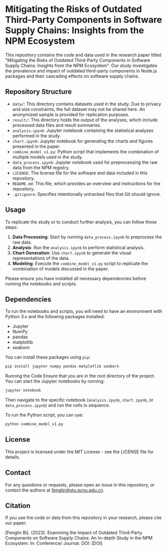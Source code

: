 # Mitigating the Risks of Outdated Third-Party Components in Software Supply Chains: Insights from the NPM Ecosystem

This repository contains the code and data used in the research paper titled "Mitigating the Risks of Outdated Third-Party Components in Software Supply Chains: Insights from the NPM Ecosystem". Our study investigates the prevalence and impact of outdated third-party components in Node.js packages and their cascading effects on software supply chains.

## Repository Structure

- `data/`: This directory contains datasets used in the study. Due to privacy and size constraints, the full dataset may not be shared here. An anonymized sample is provided for replication purposes.
- `result/`: This directory holds the output of the analyses, which include processed data files and result summaries.
- `analysis.ipynb`: Jupyter notebook containing the statistical analyses performed in the study.
- `chart.ipynb`: Jupyter notebook for generating the charts and figures presented in the paper.
- `combine_model_v1.py`: Python script that implements the combination of multiple models used in the study.
- `data_process.ipynb`: Jupyter notebook used for preprocessing the raw data from the NPM registry.
- `LICENSE`: The license file for the software and data included in this repository.
- `README.md`: This file, which provides an overview and instructions for the repository.
- `.gitignore`: Specifies intentionally untracked files that Git should ignore.

## Usage

To replicate the study or to conduct further analysis, you can follow these steps:

1. **Data Processing**: Start by running `data_process.ipynb` to preprocess the raw data.
2. **Analysis**: Run the `analysis.ipynb` to perform statistical analysis.
3. **Chart Generation**: Use `chart.ipynb` to generate the visual representations of the data.
4. **Modeling**: Execute the `combine_model_v1.py` script to replicate the combination of models discussed in the paper.

Please ensure you have installed all necessary dependencies before running the notebooks and scripts.

## Dependencies

To run the notebooks and scripts, you will need to have an environment with Python 3.x and the following packages installed:

- Jupyter
- NumPy
- pandas
- matplotlib
- seaborn

You can install these packages using `pip`:

```bash
pip install jupyter numpy pandas matplotlib seaborn
```
Running the Code
Ensure that you are in the root directory of the project. You can start the Jupyter notebooks by running:

```bash
jupyter notebook
```

Then navigate to the specific notebook (`analysis.ipynb`, `chart.ipynb`, or `data_process.ipynb`) and run the cells in sequence.

To run the Python script, you can use:
    
```bash
python combine_model_v1.py
```
## License
This project is licensed under the MIT License - see the LICENSE file for details.

## Contact
For any questions or requests, please open an issue in this repository, or contact the authors at fenglin@stu.ecnu.edu.cn.

## Citation
If you use the code or data from this repository in your research, please cite our paper:

[Fenglin Bi]. (2023). Examining the Impact of Outdated Third-Party Components on Software Supply Chains: An In-depth Study in the NPM Ecosystem. In: Conference/ Journal. DOI: [DOI]
